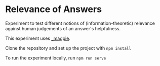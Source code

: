 # Relevance of Answers

Experiment to test different notions of (information-theoretic) relevance against human judgements of an answer's helpfulness.

This experiment uses [_magpie](https://magpie-manual.netlify.app/).

Clone the repository and set up the project with `npm install`

To run the experiment locally, run `npm run serve`



